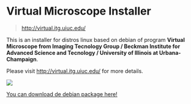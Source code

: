 # Virtual Microscope Installer

> http://virtual.itg.uiuc.edu/

This is an installer for distros linux based on debian of program **Virtual Microscope from Imaging Tecnology Group / Beckman Institute for Advanced Science and Tecnology / University of Illinois at Urbana-Champaign**.

Please visit http://virtual.itg.uiuc.edu/ for more details.

![](http://virtual.itg.uiuc.edu/img/VLAB-snap-EDS-430.jpg)

[You can download de debian package here!](https://github.com/winunix/debian/blob/master/pool/main/v/virtual-microscope/virtual-microscope_6.2.2_all.deb)

